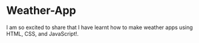 # Weather-App
I am so excited to share that I have learnt how to make weather apps using HTML, CSS, and JavaScript!.
